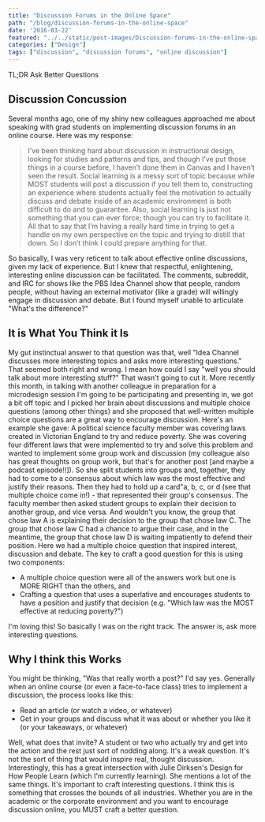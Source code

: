 ```yaml
---
title: "Discussion Forums in the Online Space"
path: "/blog/discussion-forums-in-the-online-space"
date: '2016-03-22'
featured: "../../static/post-images/Discussion-forums-in-the-online-space.png"
categories: ["Design"]
tags: ["discussion", "discussion forums", "online discussion"]
---
```


TL;DR Ask Better Questions

## Discussion Concussion

Several months ago, one of my shiny new colleagues approached me about speaking with grad students on implementing discussion forums in an online course. Here was my response:

> I’ve been thinking hard about discussion in instructional design, looking for studies and patterns and tips, and though I’ve put those things in a course before, I haven’t done them in Canvas and I haven’t seen the result. Social learning is a messy sort of topic because while MOST students will post a discussion if you tell them to, constructing an experience where students actually feel the motivation to actually discuss and debate inside of an academic environment is both difficult to do and to guarantee. Also, social learning is just not something that you can ever force; though you can try to facilitate it. All that to say that I’m having a really hard time in trying to get a handle on my own perspective on the topic and trying to distill that down. So I don’t think I could prepare anything for that.

So basically, I was very reticent to talk about effective online discussions, given my lack of experience. But I knew that respectful, enlightening, interesting online discussion can be facilitated. The comments, subreddit, and IRC for shows like the PBS Idea Channel show that people, random people, without having an external motivator (like a grade) will willingly engage in discussion and debate. But I found myself unable to articulate "What's the difference?"

## It is What You Think it Is

My gut instinctual answer to that question was that, well "Idea Channel discusses more interesting topics and asks more interesting questions." That seemed both right and wrong. I mean how could I say "well you should talk about more interesting stuff?" That wasn't going to cut it. More recently this month, in talking with another colleague in preparation for a microdesign session I'm going to be participating and presenting in, we got a bit off topic and I picked her brain about discussions and multiple choice questions (among other things) and she proposed that well-written multiple choice questions are a great way to encourage discussion. Here's an example she gave: A political science faculty member was covering laws created in Victorian England to try and reduce poverty. She was covering four different laws that were implemented to try and solve this problem and wanted to implement some group work and discussion (my colleague also has great thoughts on group work, but that's for another post [and maybe a podcast episode!!]). So she split students into groups and, together, they had to come to a consensus about which law was the most effective and justify their reasons. Then they had to hold up a card"a, b, c, or d (see that multiple choice come in!) - that represented their group's consensus. The faculty member then asked student groups to explain their decision to another group, and vice versa. And wouldn't you know, the group that chose law A is explaining their decision to the group that chose law C. The group that chose law C had a chance to argue their case, and in the meantime, the group that chose law D is waiting impatiently to defend their position. Here we had a multiple choice question that inspired interest, discussion and debate. The key to craft a good question for this is using two components:

*   A multiple choice question were all of the answers work but one is MORE RIGHT than the others, and
*   Crafting a question that uses a superlative and encourages students to have a position and justify that decision (e.g. "Which law was the MOST effective at reducing poverty?")

I'm loving this! So basically I was on the right track. The answer is, ask more interesting questions.

## Why I think this Works

You might be thinking, "Was that really worth a post?" I'd say yes. Generally when an online course (or even a face-to-face class) tries to implement a discussion, the process looks like this:

*   Read an article (or watch a video, or whatever)
*   Get in your groups and discuss what it was about or whether you like it (or your takeaways, or whatever)

Well, what does that invite? A student or two who actually try and get into the action and the rest just sort of nodding along. It's a weak question. It's not the sort of thing that would inspire real, thought discussion. Interestingly, this has a great intersection with Julie Dirksen's Design for How People Learn (which I'm currently learning). She mentions a lot of the same things. It's important to craft interesting questions. I think this is something that crosses the bounds of all industries. Whether you are in the academic or the corporate environment and you want to encourage discussion online, you MUST craft a better question.
